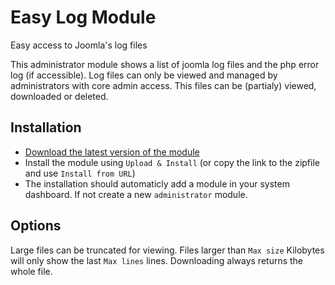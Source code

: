 # Easy Log Module

Easy access to Joomla's log files

This administrator module shows a list of joomla log files and the php error log (if accessible). Log files can only be viewed and managed by administrators with core admin access.
This files can be (partialy) viewed, downloaded or deleted. 

## Installation
- [Download the latest version of the module](https://github.com/brbrbr/mod_easylog/releases/latest)
- Install the module using `Upload & Install` (or copy  the link to the zipfile and use `Install from URL`)
- The installation should automaticly add a module in your system dashboard. If not create a new `administrator` module.


## Options
Large files can be truncated for viewing. Files larger than `Max size` Kilobytes will only show the last `Max lines` lines.
Downloading always returns the whole file.





